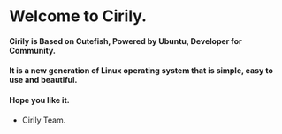 # Welcome to Cirily.
#### Cirily is Based on Cutefish, Powered by Ubuntu, Developer for Community.
#### It is a new generation of Linux operating system that is simple, easy to use and beautiful.
#### Hope you like it. 
* Cirily Team.
